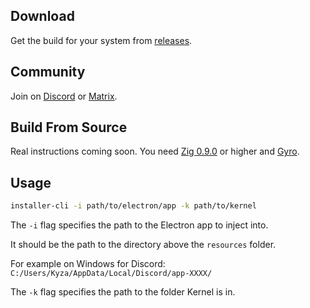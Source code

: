 ## Download

Get the build for your system from [releases](https://github.com/kernel-mod/installer-cli/releases/latest).

## Community

Join on [Discord](https://discord.gg/8mPTjTZ4SZ) or [Matrix](https://matrix.to/#/!iWdiwStUmqwDcNfYbG:bigdumb.gq?via=bigdumb.gq&via=catvibers.me&via=matrix.org).

## Build From Source

Real instructions coming soon. You need [Zig 0.9.0](https://ziglang.org/download/) or higher and [Gyro](https://github.com/mattnite/gyro).

## Usage

```bash
installer-cli -i path/to/electron/app -k path/to/kernel
```

The `-i` flag specifies the path to the Electron app to inject into.

It should be the path to the directory above the `resources` folder.

For example on Windows for Discord: `C:/Users/Kyza/AppData/Local/Discord/app-XXXX/`

The `-k` flag specifies the path to the folder Kernel is in.
